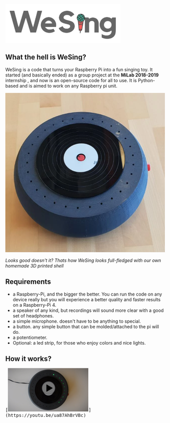 <img src="Images/WeSingLogo.png"></img>

## What the hell is WeSing?
WeSing is a code that turns your Raspberry Pi into a fun singing toy.
It started (and basically ended) as a group project at the **MiLab 2018-2019** internship , and now is an open-source code for all to use.
It is Python-based and is aimed to work on any Raspberry pi unit.

<kbd>
<img src="Images/Prototype.png" height="500" width="500"></img>
</kbd>

_Looks good doesn't it? Thats how WeSing looks full-fledged with our own homemade 3D printed shell_


## Requirements
* a Raspberry-Pi, and the bigger the better. You can run the code on any device really but you will experience a better quality and faster results on a Raspberry-Pi 4.
* a speaker of any kind, but recordings will sound more clear with a good set of headphones.
* a simple microphone. doesn't have to be anything to special.
* a button. any simple button that can be molded/attached to the pi will do.
* a potentiometer.
* Optional: a led strip, for those who enjoy colors and nice lights.

## How it works?

<kbd>
[<img src="Images/PlayVideo.png" width="50%">](https://youtu.be/ua87AhBrVBc)
</kbd>
